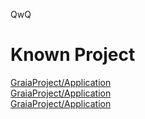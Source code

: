 QwQ  
# Known Project  
[GraiaProject/Application](/GreyElaina-Graia)  
[GraiaProject/Application](/GreyElaina-Graia)  
[GraiaProject/Application](/GreyElaina-Graia)  
